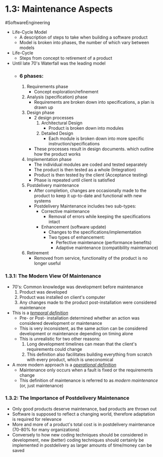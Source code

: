 # 1.3: Maintenance Aspects
#SoftwareEngineering 
- Life-Cycle Model
	- A description of steps to take when building a software product
	- Model is broken into phases, the number of which vary between models
- Life-Cycle
	- Steps from concept to retirement of a product
- Until late 70's Waterfall was the leading model
	- ### 6 phases:
		1. Requirements phase
			- Concept exploration/refinement
		2. Analysis (specification) phase
			- Requirements are broken down into specifications, a plan is drawn up
		3. Design phase
			- 2 design processes
				1. Architectural Design
					- Product is broken down into modules
				2. Detailed Design
					- Each module is broken down into more specific instruction/specifications
			- These processes result in design documents. which outline how the product works
		4. Implementation phase
			- The individual modules are coded and tested separately
			- The product is then tested as a whole (Integration)
			- Product is then tested by the client (Acceptance testing)
			- Phase is repeated until client is satisfied
		5. Postdelivery maintenance
			- After completion, changes are occasionally made to the product to keep it up-to-date and functional with new systems
			- Postdelivery Maintenance includes two sub-types:
				- Corrective maintenance
					- Removal of errors while keeping the specifications intact
				- Enhancement (software update)
					- Changes to the specifications/implementation
					- Two types of enhancement:
						- Perfective maintenance (performance benefits)
						- Adaptive maintenance (compatibility maintenance)
		6. Retirement
			- Removed from service, functionality of the product is no longer useful
### 1.3.1: The Modern View Of Maintenance
- 70's: Common knowledge was development before maintenance
	1. Product was developed
	2. Product was installed on client's computer
	3. Any changes made to the product post-installation were considered maintenance
- This is a <u><i>temporal definition</i></u>
	- Pre- or Post- installation determined whether an action was considered development or maintenance
	- This is very inconsistent, as the same action can be considered development or maintenance depending on timing alone
	- This is unrealistic for two other reasons:
		1. Long development timelines can mean that the client's requirements could change
		2. This definition also facilitates building everything from scratch with every product, which is uneconomical
- A more modern approach is a <u><i>operational definition</i></u>
	- Maintenance only occurs when a fault is fixed or the requirements change
	- This definition of maintenance is referred to as *modern maintenance* (or, just maintenance)

### 1.3.2: The Importance of Postdelivery Maintenance
- Only good products deserve maintenance, bad products are thrown out
- Software is supposed to reflect a changing world, therefore adaptation is required for relevance
- More and more of a product's total cost is in postdelivery maintenance (70-80% for many organizations)
- Conversely to how new coding techniques should be considered in development, new (better) coding techniques should certainly be implemented in postdelivery as larger amounts of time/money can be saved